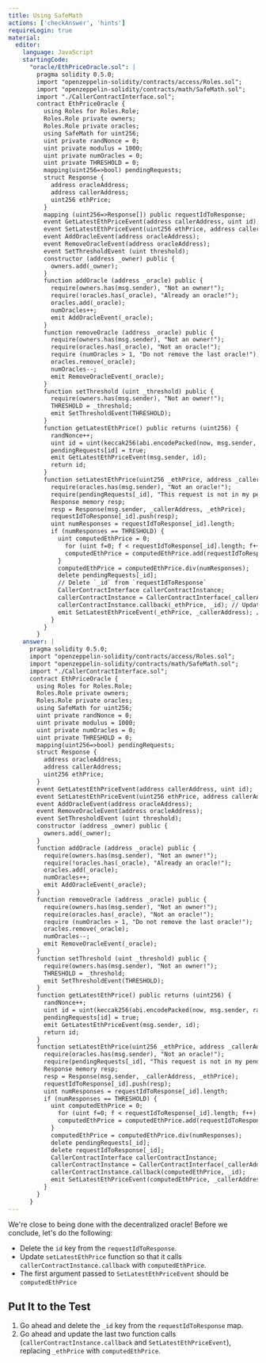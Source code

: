```yaml
---
title: Using SafeMath
actions: ['checkAnswer', 'hints']
requireLogin: true
material:
  editor:
    language: JavaScript
    startingCode:
      "oracle/EthPriceOracle.sol": |
        pragma solidity 0.5.0;
        import "openzeppelin-solidity/contracts/access/Roles.sol";
        import "openzeppelin-solidity/contracts/math/SafeMath.sol";
        import "./CallerContractInterface.sol";
        contract EthPriceOracle {
          using Roles for Roles.Role;
          Roles.Role private owners;
          Roles.Role private oracles;
          using SafeMath for uint256;
          uint private randNonce = 0;
          uint private modulus = 1000;
          uint private numOracles = 0;
          uint private THRESHOLD = 0;
          mapping(uint256=>bool) pendingRequests;
          struct Response {
            address oracleAddress;
            address callerAddress;
            uint256 ethPrice;
          }
          mapping (uint256=>Response[]) public requestIdToResponse;
          event GetLatestEthPriceEvent(address callerAddress, uint id);
          event SetLatestEthPriceEvent(uint256 ethPrice, address callerAddress);
          event AddOracleEvent(address oracleAddress);
          event RemoveOracleEvent(address oracleAddress);
          event SetThresholdEvent (uint threshold);
          constructor (address _owner) public {
            owners.add(_owner);
          }
          function addOracle (address _oracle) public {
            require(owners.has(msg.sender), "Not an owner!");
            require(!oracles.has(_oracle), "Already an oracle!");
            oracles.add(_oracle);
            numOracles++;
            emit AddOracleEvent(_oracle);
          }
          function removeOracle (address _oracle) public {
            require(owners.has(msg.sender), "Not an owner!");
            require(oracles.has(_oracle), "Not an oracle!");
            require (numOracles > 1, "Do not remove the last oracle!");
            oracles.remove(_oracle);
            numOracles--;
            emit RemoveOracleEvent(_oracle);
          }
          function setThreshold (uint _threshold) public {
            require(owners.has(msg.sender), "Not an owner!");
            THRESHOLD = _threshold;
            emit SetThresholdEvent(THRESHOLD);
          }
          function getLatestEthPrice() public returns (uint256) {
            randNonce++;
            uint id = uint(keccak256(abi.encodePacked(now, msg.sender, randNonce))) % modulus;
            pendingRequests[id] = true;
            emit GetLatestEthPriceEvent(msg.sender, id);
            return id;
          }
          function setLatestEthPrice(uint256 _ethPrice, address _callerAddress, uint256 _id) public {
            require(oracles.has(msg.sender), "Not an oracle!");
            require(pendingRequests[_id], "This request is not in my pending list.");
            Response memory resp;
            resp = Response(msg.sender, _callerAddress, _ethPrice);
            requestIdToResponse[_id].push(resp);
            uint numResponses = requestIdToResponse[_id].length;
            if (numResponses == THRESHOLD) {
              uint computedEthPrice = 0;
                for (uint f=0; f < requestIdToResponse[_id].length; f++) {
                computedEthPrice = computedEthPrice.add(requestIdToResponse[_id][f].ethPrice);
              }
              computedEthPrice = computedEthPrice.div(numResponses);
              delete pendingRequests[_id];
              // Delete `_id` from `requestIdToResponse`
              CallerContractInterface callerContractInstance;
              callerContractInstance = CallerContractInterface(_callerAddress);
              callerContractInstance.callback(_ethPrice, _id); // Update this line code
              emit SetLatestEthPriceEvent(_ethPrice, _callerAddress); // Update this line of code
            }
          }
        }
    answer: |
      pragma solidity 0.5.0;
      import "openzeppelin-solidity/contracts/access/Roles.sol";
      import "openzeppelin-solidity/contracts/math/SafeMath.sol";
      import "./CallerContractInterface.sol";
      contract EthPriceOracle {
        using Roles for Roles.Role;
        Roles.Role private owners;
        Roles.Role private oracles;
        using SafeMath for uint256;
        uint private randNonce = 0;
        uint private modulus = 1000;
        uint private numOracles = 0;
        uint private THRESHOLD = 0;
        mapping(uint256=>bool) pendingRequests;
        struct Response {
          address oracleAddress;
          address callerAddress;
          uint256 ethPrice;
        }
        event GetLatestEthPriceEvent(address callerAddress, uint id);
        event SetLatestEthPriceEvent(uint256 ethPrice, address callerAddress);
        event AddOracleEvent(address oracleAddress);
        event RemoveOracleEvent(address oracleAddress);
        event SetThresholdEvent (uint threshold);
        constructor (address _owner) public {
          owners.add(_owner);
        }
        function addOracle (address _oracle) public {
          require(owners.has(msg.sender), "Not an owner!");
          require(!oracles.has(_oracle), "Already an oracle!");
          oracles.add(_oracle);
          numOracles++;
          emit AddOracleEvent(_oracle);
        }
        function removeOracle (address _oracle) public {
          require(owners.has(msg.sender), "Not an owner!");
          require(oracles.has(_oracle), "Not an oracle!");
          require (numOracles > 1, "Do not remove the last oracle!");
          oracles.remove(_oracle);
          numOracles--;
          emit RemoveOracleEvent(_oracle);
        }
        function setThreshold (uint _threshold) public {
          require(owners.has(msg.sender), "Not an owner!");
          THRESHOLD = _threshold;
          emit SetThresholdEvent(THRESHOLD);
        }
        function getLatestEthPrice() public returns (uint256) {
          randNonce++;
          uint id = uint(keccak256(abi.encodePacked(now, msg.sender, randNonce))) % modulus;
          pendingRequests[id] = true;
          emit GetLatestEthPriceEvent(msg.sender, id);
          return id;
        }
        function setLatestEthPrice(uint256 _ethPrice, address _callerAddress, uint256 _id) public {
          require(oracles.has(msg.sender), "Not an oracle!");
          require(pendingRequests[_id], "This request is not in my pending list.");
          Response memory resp;
          resp = Response(msg.sender, _callerAddress, _ethPrice);
          requestIdToResponse[_id].push(resp);
          uint numResponses = requestIdToResponse[_id].length;
          if (numResponses == THRESHOLD) {
            uint computedEthPrice = 0;
              for (uint f=0; f < requestIdToResponse[_id].length; f++) {
              computedEthPrice = computedEthPrice.add(requestIdToResponse[_id][f].ethPrice);
            }
            computedEthPrice = computedEthPrice.div(numResponses);
            delete pendingRequests[_id];
            delete requestIdToResponse[_id];
            CallerContractInterface callerContractInstance;
            callerContractInstance = CallerContractInterface(_callerAddress);
            callerContractInstance.callback(computedEthPrice, _id);
            emit SetLatestEthPriceEvent(computedEthPrice, _callerAddress);
          }
        }
      }
---
```


We're close to being done with the decentralized oracle! Before we conclude, let's do the following:

* Delete the `id` key from the `requestIdToResponse`.
* Update `setLatestEthPrice` function so that it calls `callerContractInstance.callback` with `computedEthPrice`.
* The first argument passed to `SetLatestEthPriceEvent` should be `computedEthPrice`


## Put It to the Test

1. Go ahead and delete the `_id` key from the `requestIdToResponse` map.
2. Go ahead and update the last two function calls (`callerContractInstance.callback` and `SetLatestEthPriceEvent`), replacing `_ethPrice` with `computedEthPrice`.
